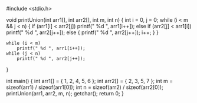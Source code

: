 
#include <stdio.h>
  
void printUnion(int arr1[], int arr2[], int m, int n)
{
    int i = 0, j = 0;
    while (i < m && j < n) {
        if (arr1[i] < arr2[j])
            printf(" %d ", arr1[i++]);
        else if (arr2[j] < arr1[i])
            printf(" %d ", arr2[j++]);
        else {
            printf(" %d ", arr2[j++]);
            i++;
        }
    }
  
    while (i < m)
        printf(" %d ", arr1[i++]);
    while (j < n)
        printf(" %d ", arr2[j++]);
}

int main()
{
    int arr1[] = { 1, 2, 4, 5, 6 };
    int arr2[] = { 2, 3, 5, 7 };
    int m = sizeof(arr1) / sizeof(arr1[0]);
    int n = sizeof(arr2) / sizeof(arr2[0]);
    printUnion(arr1, arr2, m, n);
    getchar();
    return 0;
}
